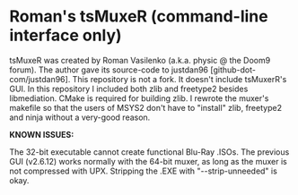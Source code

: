 # Roman's tsMuxeR (command-line interface only)

tsMuxeR was created by Roman Vasilenko (a.k.a. physic @ the Doom9 forum).
The author gave its source-code to justdan96 [github-dot-com/justdan96].
This repository is not a fork. It doesn't include tsMuxerR's GUI.
In this repository I included both zlib and freetype2 besides libmediation.
CMake is required for building zlib.
I rewrote the muxer's makefile so that the users of MSYS2 don't have to "install" zlib, freetype2 and ninja without a very-good reason.

**KNOWN ISSUES:**

The 32-bit executable cannot create functional Blu-Ray .ISOs.
The previous GUI (v2.6.12) works normally with the 64-bit muxer, as long as the muxer is not compressed with UPX. Stripping the .EXE with "--strip-unneeded" is okay.

